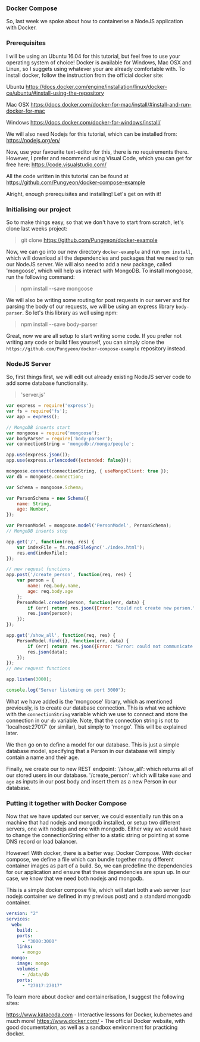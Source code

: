 ### Docker Compose

So, last week we spoke about how to containerise a NodeJS application with Docker. 

### Prerequisites

I will be using an Ubuntu 16.04 for this tutorial, but feel free to use your operating system of choice! Docker is available for Windows, Mac OSX and Linux, so I suggets using whatever your are already comfortable with. To install docker, follow the instruction from the official docker site: 

Ubuntu
https://docs.docker.com/engine/installation/linux/docker-ce/ubuntu/#install-using-the-repository

Mac OSX
https://docs.docker.com/docker-for-mac/install/#install-and-run-docker-for-mac

Windows
https://docs.docker.com/docker-for-windows/install/

We will also need Nodejs for this tutorial, which can be installed from: https://nodejs.org/en/

Now, use your favourite text-editor for this, there is no requirements there. However, I prefer and recommend using Visual Code, which you can get for free here: https://code.visualstudio.com/

All the code written in this tutorial can be found at https://github.com/Pungyeon/docker-compose-example

Alright, enough prerequisites and installing! Let's get on with it!

### Initialising our project

So to make things easy, so that we don't have to start from scratch, let's clone last weeks project:

> git clone https://github.com/Pungyeon/docker-example

Now, we can go into our new directory `docker-example` and run `npm install`, which will download all the dependencies and packages that we need to run our NodeJS server. We will also need to add a new package, called 'mongoose', which will help us interact with MongoDB. To install mongoose, run the following command:

> npm install --save mongoose

We will also be writing some routing for post requests in our server and for parsing the body of our requests, we will be using an express library `body-parser`. So let's this library as well using npm:

> npm install --save body-parser

Great, now we are all setup to start writing some code. If you prefer not writing any code or build files yourself, you can simply clone the `https://github.com/Pungyeon/docker-compose-example` repository instead.

### NodeJS Server

So, first things first, we will edit out already existing NodeJS server code to add some database functionality.

> 'server.js'
```javascript
var express = require('express');
var fs = require('fs');
var app = express();

// MongoDB inserts start
var mongoose = require('mongoose');
var bodyParser = require('body-parser');
var connectionString = 'mongodb://mongo/people';

app.use(express.json());
app.use(express.urlencoded({extended: false}));

mongoose.connect(connectionString, { useMongoClient: true });
var db = mongoose.connection;

var Schema = mongoose.Schema;

var PersonSchema = new Schema({
    name: String,
    age: Number,
});

var PersonModel = mongoose.model('PersonModel', PersonSchema);
// MongoDB inserts stop

app.get('/', function(req, res) {
    var indexFile = fs.readFileSync('./index.html');
    res.end(indexFile);
});

// new request functions
app.post('/create_person', function(req, res) {
    var person = {
        name: req.body.name,
        age: req.body.age
    };
    PersonModel.create(person, function(err, data) {
        if (err) return res.json({Error: "could not create new person.", details: err});
        res.json(person);
    });
});

app.get('/show_all', function(req, res) {
    PersonModel.find({}, function(err, data) {
        if (err) return res.json({Error: "Error: could not communicate with database.", details: err});
        res.json(data);
    });
});
// new request functions

app.listen(3000);

console.log("Server listening on port 3000");
```
What we have added is the 'mongoose' library, which as mentioned previously, is to create our database connection. This is what we achieve with the `connectionString` variable which we use to connect and store the connection in our `db` variable. Note, that the connection string is not to 'localhost:27017' (or similar), but simply to 'mongo'. This will be explained later.

We then go on to define a model for our database. This is just a simple database model, specifying that a Person in our database will simply contain a name and their age. 

Finally, we create our to new REST endpoint:
    '/show_all': which returns all of our stored users in our database.
    '/create_person': which will take `name` and `age` as inputs in our post body and insert them as a new  Person in our database.



### Putting it together with Docker Compose

Now that we have updated our server, we could essentially run this on a machine that had nodejs and mongodb installed, or setup two different servers, one with nodejs and one with mongodb. Either way we would have to change the connectionString either to a static string or pointing at some DNS record or load balancer.

However! With docker, there is a better way. Docker Compose. With docker compose, we define a file which can bundle together many different container images as part of a build. So, we can predefine the dependencies for our application and ensure that these dependencies are spun up. In our case, we know that we need both nodejs and mongodb. 

This is a simple docker compose file, which will start both a `web` server (our nodejs container we defined in my previous post) and a standard mongodb container.

``` yml
version: "2"
services:
  web:
    build: .
    ports:
      - "3000:3000"
    links:
      - mongo
  mongo:
    image: mongo
    volumes:
      - /data/db
    ports:
      - "27017:27017"
```

To learn more about docker and containerisation, I suggest the following sites: 

https://www.katacoda.com - Interactive lessons for Docker, kubernetes and much more!
https://www.docker.com/ - The official Docker website, with good documentation, as well as a sandbox environment for practicing docker.
